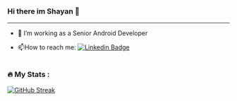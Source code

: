 ### Hi there im Shayan 👋
---
- :telescope: I’m working as a Senior Android Developer 

- :mailbox:How to reach me: [![Linkedin Badge](https://s6.uupload.ir/files/linkedin_drbi.png)](https://www.linkedin.com/in/shayan-saeedi-60961a1b8/)

<img src="https://komarev.com/ghpvc/?username=saeedishayan76&style=flat-square&color=blue" alt=""/>

### :fire: My Stats :
[![GitHub Streak](http://github-readme-streak-stats.herokuapp.com?user=saeedishayan76&theme=dark&background=000000)](https://git.io/streak-stats)

<!--
**saeedishayan76/saeedishayan76** is a ✨ _special_ ✨ repository because its `README.md` (this file) appears on your GitHub profile.

Here are some ideas to get you started:

- 🔭 I’m currently working on ...
- 🌱 I’m currently learning ...
- 👯 I’m looking to collaborate on ...
- 🤔 I’m looking for help with ...
- 💬 Ask me about ...
- 📫 How to reach me: ...
- 😄 Pronouns: ...
- ⚡ Fun fact: ...
-->
